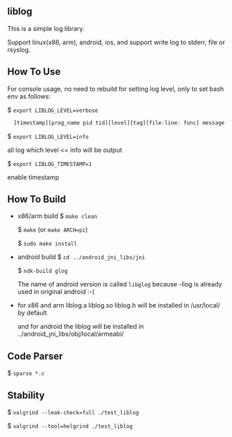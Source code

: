 ## liblog
This is a simple log library.

Support linux(x86, arm), android, ios, and support write log to stderr, file or rsyslog.

## How To Use
For console usage, no need to rebuild for setting log level, only to set bash env as follows:

 $ `export LIBLOG_LEVEL=verbose`

```javascript
  [timestamp][prog_name pid tid][level][tag][file:line: func] message
```

 $ `export LIBLOG_LEVEL=info`

 all log which level <= info will be output

 $ `export LIBLOG_TIMESTAMP=1`

 enable timestamp

## How To Build
* x86/arm build
  $ `make clean`

  $ `make` (or `make ARCH=pi`)

  $ `sudo make install`

* android build
  $ `cd ../android_jni_libs/jni`

  $ `ndk-build glog`

  The name of android version is called `libglog` because -llog is already used in original android :-(

* for x86 and arm liblog.a liblog.so liblog.h will be installed in /usr/local/ by default

  and for android the liblog will be installed in ../android_jni_libs/obj/local/armeabi/

## Code Parser
  $ `sparse *.c`

## Stability
  $ `valgrind --leak-check=full ./test_liblog`

  $ `valgrind --tool=helgrind ./test_liblog`

